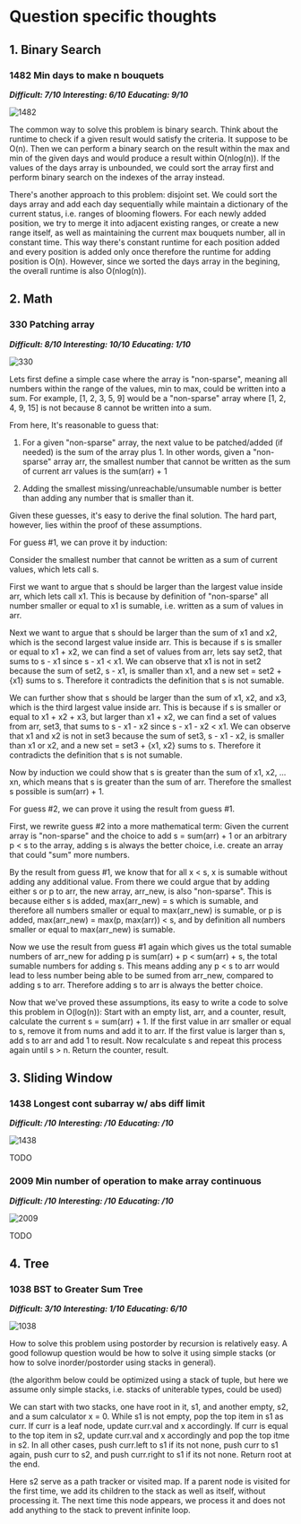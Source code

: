 
# Question specific thoughts

## 1. Binary Search

### 1482 Min days to make n bouquets

***Difficult: 7/10***
***Interesting: 6/10***
***Educating: 9/10***

![1482](images/1482.png)

The common way to solve this problem is binary search. Think about the runtime to check if a given result would satisfy the criteria. It suppose to be O(n). Then we can perform a binary search on the result within the max and min of the given days and would produce a result within O(nlog(n)). If the values of the days array is unbounded, we could sort the array first and perform binary search on the indexes of the array instead.

There's another approach to this problem: disjoint set. We could sort the days array and add each day sequentially while maintain a dictionary of the current status, i.e. ranges of blooming flowers. For each newly added position, we try to merge it into adjacent existing ranges, or create a new range itself, as well as maintaining the current max bouquets number, all in constant time. This way there's constant runtime for each position added and every position is added only once therefore the runtime for adding position is O(n). However, since we sorted the days array in the begining, the overall runtime is also O(nlog(n)).

## 2. Math

### 330 Patching array

***Difficult: 8/10***
***Interesting: 10/10***
***Educating: 1/10***

![330](images/330.png)

Lets first define a simple case where the array is "non-sparse", meaning all numbers within the range of the values, min to max, could be written into a sum. For example, [1, 2, 3, 5, 9] would be a "non-sparse" array where [1, 2, 4, 9, 15] is not because 8 cannot be written into a sum.

From here, It's reasonable to guess that:

1) For a given "non-sparse" array, the next value to be patched/added (if needed) is the sum of the array plus 1. In other words, given a "non-sparse" array arr, the smallest number that cannot be written as the sum of current arr values is the sum(arr) + 1

2) Adding the smallest missing/unreachable/unsumable number is better than adding any number that is smaller than it.

Given these guesses, it's easy to derive the final solution. The hard part, however, lies within the proof of these assumptions.

For guess #1, we can prove it by induction:

Consider the smallest number that cannot be written as a sum of current values, which lets call s.

First we want to argue that s should be larger than the largest value inside arr, which lets call x1. This is because by definition of "non-sparse" all number smaller or equal to x1 is sumable, i.e. written as a sum of values in arr.

Next we want to argue that s should be larger than the sum of x1 and x2, which is the second largest value inside arr. This is because if s is smaller or equal to x1 + x2, we can find a set of values from arr, lets say set2, that sums to s - x1 since s - x1 < x1. We can observe that x1 is not in set2 because the sum of set2, s - x1, is smaller than x1, and a new set = set2 + {x1} sums to s. Therefore it contradicts the definition that s is not sumable.

We can further show that s should be larger than the sum of x1, x2, and x3, which is the third largest value inside arr. This is because if s is smaller or equal to x1 + x2 + x3, but larger than x1 + x2, we can find a set of values from arr, set3, that sums to s - x1 - x2 since s - x1 - x2 < x1. We can observe that x1 and x2 is not in set3 because the sum of set3, s - x1 - x2, is smaller than x1 or x2, and a new set = set3 + {x1, x2} sums to s. Therefore it contradicts the definition that s is not sumable.

Now by induction we could show that s is greater than the sum of x1, x2, ... xn, which means that s is greater than the sum of arr. Therefore the smallest s possible is sum(arr) + 1.

For guess #2, we can prove it using the result from guess #1.

First, we rewrite guess #2 into a more mathematical term: Given the current array is "non-sparse" and the choice to add s = sum(arr) + 1 or an arbitrary p < s to the array, adding s is always the better choice, i.e. create an array that could "sum" more numbers.

By the result from guess #1, we know that for all x < s, x is sumable without adding any additional value. From there we could argue that by adding either s or p to arr, the new array, arr_new, is also "non-sparse". This is because either s is added, max(arr_new) = s which is sumable, and therefore all numbers smaller or equal to max(arr_new) is sumable, or p is added, max(arr_new) = max(p, max(arr)) < s, and by definition all numbers smaller or equal to max(arr_new) is sumable.

Now we use the result from guess #1 again which gives us the total sumable numbers of arr_new for adding p is sum(arr) + p < sum(arr) + s, the total sumable numbers for adding s. This means adding any p < s to arr would lead to less number being able to be sumed from arr_new, compared to adding s to arr. Therefore adding s to arr is always the better choice.

Now that we've proved these assumptions, its easy to write a code to solve this problem in O(log(n)): Start with an empty list, arr, and a counter, result, calculate the current s = sum(arr) + 1. If the first value in arr smaller or equal to s, remove it from nums and add it to arr. If the first value is larger than s, add s to arr and add 1 to result. Now recalculate s and repeat this process again until s > n. Return the counter, result.

## 3. Sliding Window

### 1438 Longest cont subarray w/ abs diff limit

***Difficult: /10***
***Interesting: /10***
***Educating: /10***

![1438](images/1438.png)

TODO

### 2009 Min number of operation to make array continuous

***Difficult: /10***
***Interesting: /10***
***Educating: /10***

![2009](images/2009.png)

TODO

## 4. Tree

### 1038 BST to Greater Sum Tree

***Difficult: 3/10***
***Interesting: 1/10***
***Educating: 6/10***

![1038](images/1038.png)

How to solve this problem using postorder by recursion is relatively easy. A good followup question would be how to solve it using simple stacks (or how to solve inorder/postorder using stacks in general).

(the algorithm below could be optimized using a stack of tuple, but here we assume only simple stacks, i.e. stacks of uniterable types, could be used)

We can start with two stacks, one have root in it, s1, and another empty, s2, and a sum calculator x = 0. While s1 is not empty, pop the top item in s1 as curr. If curr is a leaf node, update curr.val and x accordingly. If curr is equal to the top item in s2, update curr.val and x accordingly and pop the top itme in s2. In all other cases, push curr.left to s1 if its not none, push curr to s1 again, push curr to s2, and push curr.right to s1 if its not none. Return root at the end.

Here s2 serve as a path tracker or visited map. If a parent node is visited for the first time, we add its children to the stack as well as itself, without processing it. The next time this node appears, we process it and does not add anything to the stack to prevent infinite loop.
